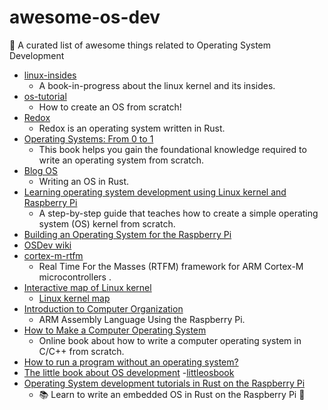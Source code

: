 # awesome-os-dev
🎉 A curated list of awesome things related to Operating System Development

- [linux-insides](https://github.com/0xAX/linux-insides) 
  - A book-in-progress about the linux kernel and its insides.
- [os-tutorial](https://github.com/cfenollosa/os-tutorial) 
  - How to create an OS from scratch!
- [Redox](https://github.com/redox-os/redox) 
  - Redox is an operating system written in Rust.
- [Operating Systems: From 0 to 1](https://github.com/tuhdo/os01) 
  - This book helps you gain the foundational knowledge required to write an operating system from scratch. 
- [Blog OS](https://github.com/phil-opp/blog_os) 
  - Writing an OS in Rust.
- [Learning operating system development using Linux kernel and Raspberry Pi](https://github.com/s-matyukevich/raspberry-pi-os) 
  - A step-by-step guide that teaches how to create a simple operating system (OS) kernel from scratch. 
- [Building an Operating System for the Raspberry Pi](https://jsandler18.github.io/) 
- [OSDev wiki](https://wiki.osdev.org/Main_Page) 
- [cortex-m-rtfm](https://github.com/rtfm-rs/cortex-m-rtfm) 
  - Real Time For the Masses (RTFM) framework for ARM Cortex-M microcontrollers .
- [Interactive map of Linux kernel](https://makelinux.github.io/kernel/map/) 
  - [Linux kernel map](https://github.com/makelinux/linux_kernel_map)
- [Introduction to Computer Organization](http://bob.cs.sonoma.edu/IntroCompOrg-RPi/frontmatter-1.html) 
  - ARM Assembly Language Using the Raspberry Pi.
- [How to Make a Computer Operating System](https://github.com/SamyPesse/How-to-Make-a-Computer-Operating-System) 
  - Online book about how to write a computer operating system in C/C++ from scratch. 
- [How to run a program without an operating system?](https://stackoverflow.com/questions/22054578/how-to-run-a-program-without-an-operating-system/32483545#32483545) 
- [The little book about OS development](https://littleosbook.github.io/) 
  -[littleosbook](https://github.com/littleosbook/littleosbook)
- [Operating System development tutorials in Rust on the Raspberry Pi](https://github.com/rust-embedded/rust-raspi3-OS-tutorials) 
  - 📚 Learn to write an embedded OS in Rust on the Raspberry Pi 🦀


